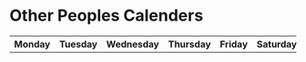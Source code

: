 <script> AOS.init();</script>
<div data-aos="fade-right"><h1>Other Peoples Calenders</h1></div>
<div data-aos="fade-up">
    <table class="profile">
    <tr class="profile">
        <th class="profile">Monday</th>
        <th class="profile">Tuesday</th>
        <th class="profile">Wednesday</th>
        <th class="profile">Thursday</th>
        <th class="profile">Friday</th>
        <th class="profile">Saturday</th>
        <th class="profile">Sunday</th>
    </tr>
    <tbody id="table" class="profile">
    </tbody>
    </table>
</div>

<script>
const tableBody = document.querySelector('#table');
const url = "https://dolphin.nighthawkcodingsociety.com/api/users";
const calender_fetch = url + '/calender';
const monday_fetch = url + '/monday';
const tuesday_fetch = url + '/tuesday';
const wednesday_fetch = url + '/wednesday';
const thursday_fetch = url + '/thursday';
const friday_fetch = url + '/friday';
const saturday_fetch = url + '/saturday';
const sunday_fetch = url + '/sunday';
const monday_delete_site = url + '/delete_monday';
const tuesday_delete_site = url + '/delete_tuesday';
const wednesday_delete_site = url + '/delete_wednesday';
const thursday_delete_site = url + '/delete_thursday';
const friday_delete_site = url + '/delete_friday';
const saturday_delete_site = url + '/delete_saturday';
const sunday_delete_site = url + '/delete_sunday';

const body = {
  username: sessionStorage.getItem("uid")
};
const requestOptions = {
  method: 'POST',
  body: JSON.stringify(body),
  headers: {
    "content-type": "application/json",
  },
};
fetch(calender_fetch, requestOptions)
  .then(response => {
    if (response.status !== 200) {
      const errorMsg = 'Database create error: ' + response.status;
      console.log(errorMsg);
      return;
    }
    response.json().then(data => {
      document.getElementById("monday").innerHTML = data.monday;
      document.getElementById("tuesday").innerHTML = data.tuesday;
      document.getElementById("wednesday").innerHTML = data.wednesday;
      document.getElementById("thursday").innerHTML = data.thursday;
      document.getElementById("friday").innerHTML = data.friday;
      document.getElementById("saturday").innerHTML = data.saturday;
      document.getElementById("sunday").innerHTML = data.sunday;
    })
  })

function Add() {
  const input = document.getElementById("input").value;
  const week = document.getElementById("week").value;
  if (week == "monday") {
    const monday_body = {
      username: sessionStorage.getItem("uid"),
      monday: input
    };
    const monday_request = {
      method: 'POST',
      body: JSON.stringify(monday_body),
      headers: {
        "content-type": "application/json",
      },
    };
     fetch(monday_fetch, monday_request)
    .then(response => {
      if (response.status !== 200) {
        const errorMsg = 'Database create error: ' + response.status;
        console.log(errorMsg);
        return;
      }
      response.json().then(data => {
        document.getElementById("monday").innerHTML = data.monday;
      })
    })
  }
  if (week == "tuesday") {
    const tuesday_body = {
      username: sessionStorage.getItem("uid"),
      tuesday: input
    };
    const tuesday_request = {
      method: 'POST',
      body: JSON.stringify(tuesday_body),
      headers: {
        "content-type": "application/json",
      },
    };
     fetch(tuesday_fetch, tuesday_request)
    .then(response => {
      if (response.status !== 200) {
        const errorMsg = 'Database create error: ' + response.status;
        console.log(errorMsg);
        return;
      }
      response.json().then(data => {
        document.getElementById("tuesday").innerHTML = data.tuesday;
      })
    })
  }
  if (week == "wednesday") {
    const wednesday_body = {
      username: sessionStorage.getItem("uid"),
      wednesday: input
    };
    const wednesday_request = {
      method: 'POST',
      body: JSON.stringify(wednesday_body),
      headers: {
        "content-type": "application/json",
      },
    };
     fetch(wednesday_fetch, wednesday_request)
    .then(response => {
      if (response.status !== 200) {
        const errorMsg = 'Database create error: ' + response.status;
        console.log(errorMsg);
        return;
      }
      response.json().then(data => {
        document.getElementById("wednesday").innerHTML = data.wednesday;
      })
    })
  }
  if (week == "thursday") {
    const thursday_body = {
      username: sessionStorage.getItem("uid"),
      thursday: input
    };
    const thursday_request = {
      method: 'POST',
      body: JSON.stringify(thursday_body),
      headers: {
        "content-type": "application/json",
      },
    };
     fetch(thursday_fetch, thursday_request)
    .then(response => {
      if (response.status !== 200) {
        const errorMsg = 'Database create error: ' + response.status;
        console.log(errorMsg);
        return;
      }
      response.json().then(data => {
        document.getElementById("thursday").innerHTML = data.thursday;
      })
    })
  }
  if (week == "friday") {
    const friday_body = {
      username: sessionStorage.getItem("uid"),
      friday: input
    };
    const friday_request = {
      method: 'POST',
      body: JSON.stringify(friday_body),
      headers: {
        "content-type": "application/json",
      },
    };
     fetch(friday_fetch, friday_request)
    .then(response => {
      if (response.status !== 200) {
        const errorMsg = 'Database create error: ' + response.status;
        console.log(errorMsg);
        return;
      }
      response.json().then(data => {
        document.getElementById("friday").innerHTML = data.friday;
      })
    })
  }
  if (week == "saturday") {
    const saturday_body = {
      username: sessionStorage.getItem("uid"),
      saturday: input
    };
    const saturday_request = {
      method: 'POST',
      body: JSON.stringify(saturday_body),
      headers: {
        "content-type": "application/json",
      },
    };
     fetch(saturday_fetch, saturday_request)
    .then(response => {
      if (response.status !== 200) {
        const errorMsg = 'Database create error: ' + response.status;
        console.log(errorMsg);
        return;
      }
      response.json().then(data => {
        document.getElementById("saturday").innerHTML = data.saturday;
      })
    })
  }
  if (week == "sunday") {
    const sunday_body = {
      username: sessionStorage.getItem("uid"),
      sunday: input
    };
    const sunday_request = {
      method: 'POST',
      body: JSON.stringify(sunday_body),
      headers: {
        "content-type": "application/json",
      },
    };
     fetch(sunday_fetch, sunday_request)
    .then(response => {
      if (response.status !== 200) {
        const errorMsg = 'Database create error: ' + response.status;
        console.log(errorMsg);
        return;
      }
      response.json().then(data => {
        document.getElementById("sunday").innerHTML = data.sunday;
      })
    })
  }

</script>
